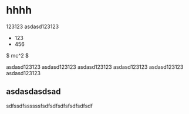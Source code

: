 # hhhh

<think>

<p> 123123
asdasd123123

- 123
- 456

$ mc^2 $

asdasd123123
asdasd123123
asdasd123123
asdasd123123
asdasd123123
asdasd123123

</think>

## asdasdasdsad

sdfssdfssssssfsdfsdfsdfsfsdfsdfsdf